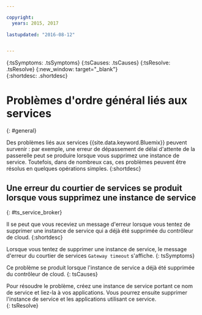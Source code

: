 ```yaml
---

copyright:
  years: 2015, 2017
  
lastupdated: "2016-08-12"


---
```



{:tsSymptoms: .tsSymptoms}
{:tsCauses: .tsCauses}
{:tsResolve: .tsResolve}
{:new_window: target="_blank"}  
{:shortdesc: .shortdesc}


# Problèmes d'ordre général liés aux services
{: #general}


Des problèmes liés aux services {{site.data.keyword.Bluemix}} peuvent survenir :
par exemple, une erreur de dépassement de délai d'attente de la passerelle peut se produire lorsque vous supprimez une instance de service. Toutefois, dans de nombreux cas, ces problèmes peuvent être résolus en quelques opérations simples.
{:shortdesc}

## Une erreur du courtier de services se produit lorsque vous supprimez une instance de service
{: #ts_service_broker}

Il se peut que vous receviez un message d'erreur lorsque vous tentez de supprimer une instance de service qui a déjà été supprimée du contrôleur de cloud.
{:shortdesc}


Lorsque vous tentez de supprimer une instance de service, le message d'erreur du courtier de services `Gateway timeout` s'affiche.
{: tsSymptoms}


Ce problème se produit lorsque l'instance de service a déjà été supprimée du contrôleur de cloud.
{: tsCauses}


Pour résoudre le problème, créez une instance de service portant ce nom de service et liez-la à vos applications. Vous pourrez ensuite supprimer l'instance de service et les applications utilisant ce service.   
{: tsResolve}
